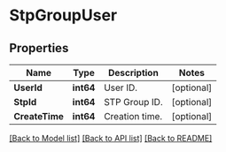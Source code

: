 # StpGroupUser

## Properties

Name | Type | Description | Notes
------------ | ------------- | ------------- | -------------
**UserId** | **int64** | User ID. | [optional] 
**StpId** | **int64** | STP Group ID. | [optional] 
**CreateTime** | **int64** | Creation time. | [optional] 

[[Back to Model list]](../README.md#documentation-for-models) [[Back to API list]](../README.md#documentation-for-api-endpoints) [[Back to README]](../README.md)


